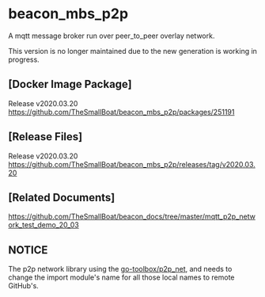 # beacon_mbs_p2p 
A mqtt message broker run over peer_to_peer overlay network.

This version is no longer maintained due to the new generation is working in progress.

## [Docker Image Package]
Release v2020.03.20 https://github.com/TheSmallBoat/beacon_mbs_p2p/packages/251191

## [Release Files]
Release v2020.03.20 https://github.com/TheSmallBoat/beacon_mbs_p2p/releases/tag/v2020.03.20

## [Related Documents]
https://github.com/TheSmallBoat/beacon_docs/tree/master/mqtt_p2p_network_test_demo_20_03


## NOTICE
The p2p network library using the [go-toolbox/p2p_net](https://github.com/TheSmallBoat/go-toolbox/tree/master/p2p_net), and needs to change the import module's name for all those local names to remote GitHub's.
